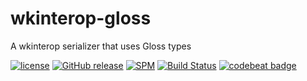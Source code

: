# wkinterop-gloss
A wkinterop serializer that uses Gloss types

[![license](https://img.shields.io/github/license/mashape/apistatus.svg)]()
[![GitHub release](https://img.shields.io/github/release/randymarsh77/wkinterop-gloss.svg)]()
[![SPM](https://img.shields.io/badge/SPM-compatible-brightgreen.svg)](https://github.com/apple/swift-package-manager)
[![Build Status](https://api.travis-ci.org/randymarsh77/wkinterop-gloss.svg?branch=master)](https://travis-ci.org/randymarsh77/wkinterop-gloss)
[![codebeat badge](https://codebeat.co/badges/f3aa85e0-3c2e-446a-8ebb-ada3e91a7e9a)](https://codebeat.co/projects/github-com-randymarsh77-wkinterop-gloss)
